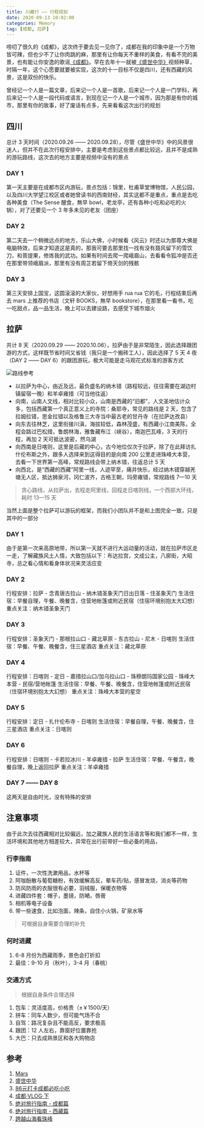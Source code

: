 ```yaml
---
title: 川藏行 —— 行程规划
date: 2020-09-13 10:02:00
categories: Memory
tag: [成都, 拉萨]
---
```


唠叨了很久的《成都》，这次终于要去见一见你了，成都在我的印象中是一个万物皆可辣，但也少不了让你肉跳的麻，那里有让你每天不重样的美食，有看不完的美景，也有能让你安逸的歌谣[《成都》](http://music.163.com/song?id=436514312&userid=34509906)。早在去年十一就被[《盛世中华》](https://www.bilibili.com/video/BV19E41197Kc?p=2)视频种草，时隔一年，这个心愿要就要被实现，这次的十一目标不仅是四川，还有西藏的风景，这是双份的快乐。

曾经记一个人是一篇文章，后来记一个人是一首歌，后来记一个人是一门学科，再后来记一个人是一段代码或语言，到现在记一个人是一个城市，因为那是有你的城市，那里有你的故事，好了废话有点多，先来看看这次出行的规划

<!-- more -->

## 四川

总计 3 天时间（2020.09.26 —— 2020.09.28），尽管《盛世中华》中的风景很迷人，但并不在此次行程安排中，主要是考虑到这些景点都比较远，且并不是成熟的游玩路线，这次去的地方主要是视频中没有的景点

### DAY 1

第一天主要是在成都市区内游玩，景点包括：锦里，杜甫草堂博物馆，人民公园，以及四川大学望江校区或者她曾读书的西南财经，其实这都不是重点，重点是去吃各种美食（The Sense 醒食，無早 bowl，老龙亭，还有各种小吃和必吃的火锅），对了还要见一个 3 年多未见的老友（团座）

### DAY 2

第二天去一个稍微远点的地方，乐山大佛，小时候看《风云》时还以为那尊大佛是电脑特效，后来才知道这是真的，那我可要去那里找一找有没有聂风留下的雪饮刀，和菩提果，修炼我的武功。如果有时间去爬一爬峨眉山，去看看令狐冲是否还在那里带领峨眉派，那里有没有周芷若留下倚天剑的残骸

### DAY 3

第三天安排上国宝，这圆滚滚的大家伙，好想用手 rua rua 它的毛，行程结束后再去 mars 上推荐的书店（文轩 BOOKS，無早 bookstore），在那里看一看书，吃一吃甜点，品一品生活，晚上可以去建设路，去感受下城市烟火

## 拉萨

共计 8 天（2020.09.29 —— 2020.10.06），拉萨由于是非常陌生，因此选择跟团游的方式，这样既节省时间又省钱（我只是一个搬砖工人），因此选择了 5 天 4 夜（DAY 2 —— DAY 6）的跟团游玩，极大可能是走马观花式标准的游客方式

![路线参考](https://res.cloudinary.com/incoder/image/upload/v1599987038/blog/travel/%E8%A5%BF%E8%97%8F%E8%B7%AF%E7%BA%BF.png)

* 以拉萨为中心，由近及远，最负盛名的纳木错（路程较远，往往需要在湖边村镇留宿一晚）和羊卓雍措（可当他往返）
* 向南，山南人文线，相对比较小众，山南是西藏的“旧都”，人文圣地估计众多，包括西藏第一个真正意义上的寺院：桑耶寺，常见的路线是 2 天，包含了拉姆拉错，思金拉错以及格鲁三大寺当中最古老的甘丹寺（在拉萨达孜县）
* 向东去往林芝，这里衔接川滇，海拔较低，森林茂盛，有西藏小江南美陈，全程会路过巴松措，鲁朗林海，雅鲁藏布江（峡谷），南迦巴瓦峰，3 天的行程，再加 2 天可抵达波密，然乌湖
* 向西南是日喀则，这里是后藏的中心，古今地位仅次于拉萨，除了在此拜访扎什伦布斯之外，跟多人选择来到这得目的是向南 200 公里走进珠峰大本营，去看一下世界第一高峰，常规路线会带上纳木错，往返总计 5 天
* 向西北，是“西藏的西藏”阿里一线，人迹罕至，痛并快乐，经过纳木错穿越羌塘无人区，抵达狮泉河，冈仁波齐，古格王朝，玛旁雍错，常规路线 7—10 天
>贪心路线，从拉萨出，去程走阿里线，回程走日喀则线，一个西部大环线，耗时 13—15 天

当然上面是整个拉萨可以游玩的框架，而我们小团队并不是和上图完全一致，只是其中的一部分

### DAY 1

由于是第一次来高原地带，所以第一天就不进行大运动量的活动，就在拉萨市区走一走，了解藏族风土人情，大致包括以下：布达拉宫，文成公主，八廓街，大昭寺，总之看心情和看身体状况来灵活应变

### DAY 2

行程安排：拉萨 - 念青唐古拉山 - 纳木错圣象天门日出日落 - 住圣象天门
生活住宿：早餐自理，午餐、晚餐含，住营地帐篷或附近民宿（住宿环境别抱太大幻想）
重点关注：纳木错圣象天门

### DAY 3

行程安排：圣象天门 - 那根拉山口 - 藏北草原 - 东古拉山 - 尼木 - 日喀则
生活住宿：早餐、午餐、晚餐含，住三星酒店
重点关注：藏北草原

### DAY 4

行程安排：日喀则 - 定日 - 嘉措拉山口/加乌拉山口 - 珠穆朗玛国家公园 - 珠峰大本营 - 民宿/营地帐篷
生活住宿：早餐、午餐、晚餐含，住营地帐篷或附近民宿（住宿环境别抱太大幻想）
重点关注：珠峰大本营的星空

### DAY 5

行程安排：定日 - 扎什伦布寺 - 日喀则
生活住宿：早餐自理，午餐、晚餐含，住三星酒店
重点关注：日喀则

### DAY 6

行程安排：日喀则 - 卡若拉冰川 - 羊卓雍措 - 拉萨
生活住宿：早餐、午餐含，晚餐自理，晚上返回拉萨
重点关注：羊卓雍措

### DAY 7 —— DAY 8

这两天是自由时光，没有特殊的安排

## 注意事项

由于此次去往西藏相对比较偏远，加之藏族人民的生活语言等和我们都不一样，生活环境和其他地方相差较大，异常在出行前带好一些必备的用品，

### 行李指南

1. 证件，一次性洗漱用品，水杯等
2. 阿咖酚散与葡萄糖粉，有效缓解高反，晕车药/贴，感冒发烧，消炎等药物
3. 防风防雨的衣服很有必要，羽绒服，保暖衣物等
4. 进藏四件套：帽子，墨镜，防嗮，唇膏
5. 相机等电子设备
6. 带一些速食，比如泡面，辣条，自住小火锅，矿泉水等

>可根据自身需要合理的补充

### 何时进藏

1. 6-8 月份为西藏雨季，景色会打折扣
2. 最佳：9-10 月（秋叶），3-4 月（春桃）

### 交通方式

>根据自身条件合理选择

1. 包车：灵活度高，价格贵（±￥1500/天）
2. 拼车：同车人数少，但可能气场不合
3. 自驾：路况复杂且不能高反，要求极高
4. 跟团：12 人左右，靠窗好位置靠抢
5. 大巴：只去成熟景区和各大购物店

## 参考

1. [Mars](http://www.yohomars.com/) 
2. [盛世中华](https://www.bilibili.com/video/BV19E41197Kc?p=2)
3. [86元打卡成都必吃小吃](https://www.bilibili.com/video/BV1Sk4y1y7Zz?from=search&seid=6161260675537377037)
4. [成都·VLOG·下](https://www.bilibili.com/video/BV1Uz4y1X7xB)
5. [绝对旅行指南 - 成都篇](https://www.bilibili.com/video/BV1LT4y1L7kH)
6. [绝对旅行指南 - 西藏篇](https://www.bilibili.com/video/BV1zk4y1y7hc)
7. [跨越山海看珠峰](https://www.bilibili.com/video/BV1NZ4y1N7en)

